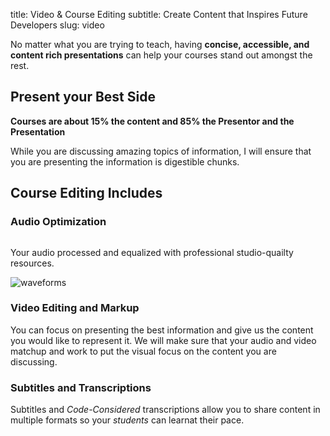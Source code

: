 title: Video & Course Editing
subtitle: Create Content that Inspires Future Developers
slug: video

No matter what you are trying to teach, having **concise, accessible, and content rich presentations** can help your courses stand out amongst the rest.


## Present your Best Side
**Courses are about 15% the content and 85% the Presentor and the Presentation**

While you are discussing amazing topics of information, I will ensure that you are presenting the information is digestible chunks.


## Course Editing Includes

### Audio Optimization
<div classs="columns">
<div class="column box">
	<p>Your audio processed and equalized with professional studio-quailty resources.</p>
</div>
<div class="column">
	<img alt="waveforms" src="https://s3-us-west-2.amazonaws.com/kjaymiller/images/waveforms.jpg">
</div>

### Video Editing and Markup
You can focus on presenting the best information and give us the content you would like to represent it. We will make sure that your audio and video matchup and work to put the visual focus on the content you are discussing.

### Subtitles and Transcriptions
Subtitles and _Code-Considered_ transcriptions allow you to share content in multiple formats so your _students_ can learnat their pace.
